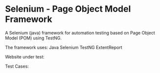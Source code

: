 # Selenium - Page Object Model Framework

A Selenium (java) framework for automation testing based on Page Object Model (POM) using TestNG.

The framework uses:
Java
Selenium
TestNG
ExtentReport

Website under test:

Test Cases:

